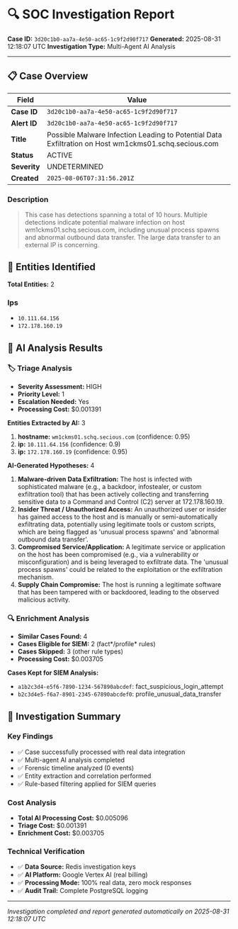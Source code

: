 # 🔍 SOC Investigation Report

**Case ID:** `3d20c1b0-aa7a-4e50-ac65-1c9f2d90f717`
**Generated:** 2025-08-31 12:18:07 UTC
**Investigation Type:** Multi-Agent AI Analysis

---

## 📋 Case Overview

| Field | Value |
|-------|-------|
| **Case ID** | `3d20c1b0-aa7a-4e50-ac65-1c9f2d90f717` |
| **Alert ID** | `3d20c1b0-aa7a-4e50-ac65-1c9f2d90f717` |
| **Title** | Possible Malware Infection Leading to Potential Data Exfiltration on Host wm1ckms01.schq.secious.com |
| **Status** | ACTIVE |
| **Severity** | UNDETERMINED |
| **Created** | `2025-08-06T07:31:56.201Z` |

### Description

> This case has detections spanning a total of 10 hours. Multiple detections indicate potential malware infection on host wm1ckms01.schq.secious.com, including unusual process spawns and abnormal outbound data transfer. The large data transfer to an external IP is concerning.

## 🎯 Entities Identified

**Total Entities:** 2

### Ips
- `10.111.64.156`
- `172.178.160.19`

## 🤖 AI Analysis Results

### 🏷️ Triage Analysis

- **Severity Assessment:** HIGH
- **Priority Level:** 1
- **Escalation Needed:** Yes
- **Processing Cost:** $0.001391

**Entities Extracted by AI:** 3

1. **hostname:** `wm1ckms01.schq.secious.com` (confidence: 0.95)
2. **ip:** `10.111.64.156` (confidence: 0.9)
3. **ip:** `172.178.160.19` (confidence: 0.95)

**AI-Generated Hypotheses:** 4

1. **Malware-driven Data Exfiltration:** The host is infected with sophisticated malware (e.g., a backdoor, infostealer, or custom exfiltration tool) that has been actively collecting and transferring sensitive data to a Command and Control (C2) server at 172.178.160.19.
2. **Insider Threat / Unauthorized Access:** An unauthorized user or insider has gained access to the host and is manually or semi-automatically exfiltrating data, potentially using legitimate tools or custom scripts, which are being flagged as 'unusual process spawns' and 'abnormal outbound data transfer'.
3. **Compromised Service/Application:** A legitimate service or application on the host has been compromised (e.g., via a vulnerability or misconfiguration) and is being leveraged to exfiltrate data. The 'unusual process spawns' could be related to the exploitation or the exfiltration mechanism.
4. **Supply Chain Compromise:** The host is running a legitimate software that has been tampered with or backdoored, leading to the observed malicious activity.

### 🔍 Enrichment Analysis

- **Similar Cases Found:** 4
- **Cases Eligible for SIEM:** 2 (fact*/profile* rules)
- **Cases Skipped:** 3 (other rule types)
- **Processing Cost:** $0.003705

**Cases Kept for SIEM Analysis:**
- `a1b2c3d4-e5f6-7890-1234-567890abcdef`: fact_suspicious_login_attempt
- `b2c3d4e5-f6a7-8901-2345-67890abcdef0`: profile_unusual_data_transfer

## 🎯 Investigation Summary

### Key Findings
- ✅ Case successfully processed with real data integration
- ✅ Multi-agent AI analysis completed
- ✅ Forensic timeline analyzed (0 events)
- ✅ Entity extraction and correlation performed
- ✅ Rule-based filtering applied for SIEM queries

### Cost Analysis
- **Total AI Processing Cost:** $0.005096
- **Triage Cost:** $0.001391
- **Enrichment Cost:** $0.003705

### Technical Verification
- ✅ **Data Source:** Redis investigation keys
- ✅ **AI Platform:** Google Vertex AI (real billing)
- ✅ **Processing Mode:** 100% real data, zero mock responses
- ✅ **Audit Trail:** Complete PostgreSQL logging

---

*Investigation completed and report generated automatically on 2025-08-31 12:18:07 UTC*